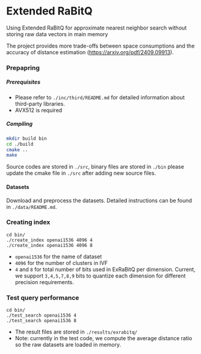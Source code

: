 # Extended RaBitQ
Using Extended RaBitQ for approximate nearest neighbor search without storing raw data vectors in main memory

The project provides more trade-offs between space consumptions and the accuracy of distance estimation (https://arxiv.org/pdf/2409.09913).

### Prepapring 


##### Prerequisites
* Please refer to `./inc/third/README.md` for detailed information about third-party libraries.
* AVX512 is required

##### Compiling
```Bash
mkdir build bin
cd ./build
cmake ..
make
```
Source codes are stored in `./src`, binary files are stored in `./bin` please update the cmake file in `./src` after adding new source files.

#### Datasets
Download and preprocess the datasets. Detailed instructions can be found in `./data/README.md`.


### Creating index
```Base
cd bin/
./create_index openai1536 4096 4
./create_index openai1536 4096 8
```
* `openai1536` for the name of dataset
* `4096` for the number of clusters in IVF
* `4` and `8` for total number of bits used in ExRaBitQ per dimension. Current, we support `3,4,5,7,8,9` bits to quantize each dimension for different precision requirements.

### Test query performance
```Base
cd bin/
./test_search openai1536 4
./test_search openai1536 8
```
* The result files are stored in `./results/exrabitq/`
* Note: currently in the test code, we compute the average distance ratio so the raw datasets are loaded in memory.